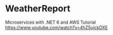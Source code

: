 # WeatherReport
Microservices with .NET 6 and AWS Tutorial
https://www.youtube.com/watch?v=4hZ5ujckDXE
